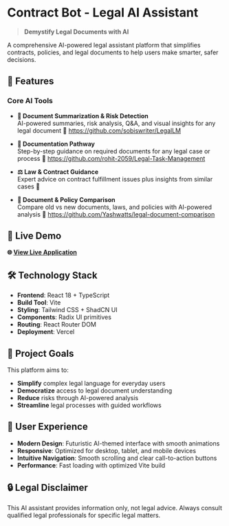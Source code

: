 # Contract Bot - Legal AI Assistant

> **Demystify Legal Documents with AI**

A comprehensive AI-powered legal assistant platform that simplifies contracts, policies, and legal documents to help users make smarter, safer decisions.

## 🌟 Features

### Core AI Tools

- **📄 Document Summarization & Risk Detection**  
  AI-powered summaries, risk analysis, Q&A, and visual insights for any legal document
  🔗 https://github.com/sobiswriter/LegalLM

- **📁 Documentation Pathway**  
  Step-by-step guidance on required documents for any legal case or process
  🔗 https://github.com/rohit-2059/Legal-Task-Management

- **⚖️ Law & Contract Guidance**  
  Expert advice on contract fulfillment issues plus insights from similar cases
  🔗

- **🔄 Document & Policy Comparison**  
  Compare old vs new documents, laws, and policies with AI-powered analysis
  🔗 https://github.com/Yashwatts/legal-document-comparison

## 🚀 Live Demo

**🌐 [View Live Application](https://genai-bfpskv3js-rohit-khandelwals-projects-5ac36efe.vercel.app)**

## 🛠️ Technology Stack

- **Frontend**: React 18 + TypeScript
- **Build Tool**: Vite
- **Styling**: Tailwind CSS + ShadCN UI
- **Components**: Radix UI primitives
- **Routing**: React Router DOM
- **Deployment**: Vercel

## 🎯 Project Goals

This platform aims to:
- **Simplify** complex legal language for everyday users
- **Democratize** access to legal document understanding
- **Reduce** risks through AI-powered analysis
- **Streamline** legal processes with guided workflows

## 📱 User Experience

- **Modern Design**: Futuristic AI-themed interface with smooth animations
- **Responsive**: Optimized for desktop, tablet, and mobile devices  
- **Intuitive Navigation**: Smooth scrolling and clear call-to-action buttons
- **Performance**: Fast loading with optimized Vite build

## 🔒 Legal Disclaimer

This AI assistant provides information only, not legal advice. Always consult qualified legal professionals for specific legal matters.

